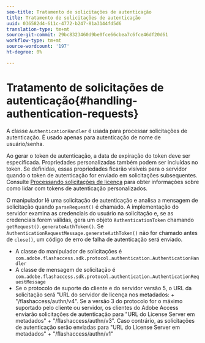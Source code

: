```yaml
---
seo-title: Tratamento de solicitações de autenticação
title: Tratamento de solicitações de autenticação
uuid: 036582d4-611c-4772-b247-81a3144fd5d6
translation-type: tm+mt
source-git-commit: 29bc8323460d9be0fce66cbea7c6fce46df20d61
workflow-type: tm+mt
source-wordcount: '197'
ht-degree: 0%

---
```



# Tratamento de solicitações de autenticação{#handling-authentication-requests}

A classe `AuthenticationHandler` é usada para processar solicitações de autenticação. É usado apenas para autenticação de nome de usuário/senha.

Ao gerar o token de autenticação, a data de expiração do token deve ser especificada. Propriedades personalizadas também podem ser incluídas no token. Se definidas, essas propriedades ficarão visíveis para o servidor quando o token de autenticação for enviado em solicitações subsequentes. Consulte [Processando solicitações de licença](../../aaxs-protecting-content/content-implementing-the-license-server/content-handling-license-reqs/content-handling-license-reqs.md) para obter informações sobre como lidar com tokens de autenticação personalizados.

O manipulador lê uma solicitação de autenticação e analisa a mensagem de solicitação quando `parseRequest()` é chamado. A implementação do servidor examina as credenciais do usuário na solicitação e, se as credenciais forem válidas, gera um objeto `AuthenticationToken` chamando `getRequest().generateAuthToken()`. Se `AuthenticationRequestMessage.generateAuthToken()` não for chamado antes de `close()`, um código de erro de falha de autenticação será enviado.

* A classe do manipulador de solicitações é `com.adobe.flashaccess.sdk.protocol.authentication.AuthenticationHandler`
* A classe de mensagem de solicitação é `com.adobe.flashaccess.sdk.protocol.authentication.AuthenticationRequestMessage`
* Se o protocolo de suporte do cliente e do servidor versão 5, o URL da solicitação será &quot;URL do servidor de licença nos metadados: + &quot;/flashaccess/authn/v4&quot;. Se a versão 3 do protocolo for o máximo suportado pelo cliente ou servidor, os clientes do Adobe Access enviarão solicitações de autenticação para &quot;URL do License Server em metadados&quot; + &quot;/flashaccess/authn/v3&quot;. Caso contrário, as solicitações de autenticação serão enviadas para &quot;URL do License Server em metadados&quot; + &quot;/flashaccess/authn/v1&quot;

